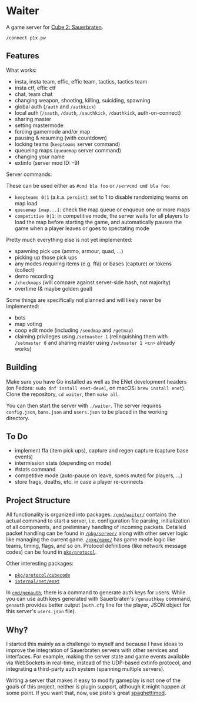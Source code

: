 # Waiter

A game server for [Cube 2: Sauerbraten](http://sauerbraten.org/).

    /connect p1x.pw


## Features

What works:

- insta, insta team, effic, effic team, tactics, tactics team
- insta ctf, effic ctf
- chat, team chat
- changing weapon, shooting, killing, suiciding, spawning
- global auth (`/auth` and `/authkick`)
- local auth (`/sauth`, `/dauth`, `/sauthkick`, `/dauthkick`, auth-on-connect)
- sharing master
- setting mastermode
- forcing gamemode and/or map
- pausing & resuming (with countdown)
- locking teams (`keepteams` server command)
- queueing maps (`queuemap` server command)
- changing your name
- extinfo (server mod ID: -9)

Server commands:

These can be used either as `#cmd bla foo` or `/servcmd cmd bla foo`:

- `keepteams 0|1` (a.k.a. `persist`): set to 1 to disable randomizing teams on map load
- `queuemap [map...]`: check the map queue or enqueue one or more maps
- `competitive 0|1`: in competitive mode, the server waits for all players to load the map before starting the game, and automatically pauses the game when a player leaves or goes to spectating mode

Pretty much everything else is not yet implemented:

- spawning pick ups (ammo, armour, quad, ...)
- picking up those pick ups
- any modes requiring items (e.g. ffa) or bases (capture) or tokens (collect)
- demo recording
- `/checkmaps` (will compare against server-side hash, not majority)
- overtime (& maybe golden goal)

Some things are specifically not planned and will likely never be implemented:

- bots
- map voting
- coop edit mode (including `/sendmap` and `/getmap`)
- claiming privileges using `/setmaster 1` (relinquishing them with `/setmaster 0` and sharing master using `/setmaster 1 <cn>` already works)


## Building

Make sure you have Go installed as well as the ENet development headers (on Fedora: `sudo dnf install enet-devel`, on macOS: `brew install enet`). Clone the repository, `cd waiter`, then `make all`.

You can then start the server with `./waiter`. The server requires `config.json`, `bans.json` and `users.json` to be placed in the working directory.


## To Do

- implement ffa (item pick ups), capture and regen capture (capture base events)
- intermission stats (depending on mode)
- #stats command
- competitive mode (auto-pause on leave, specs muted for players, ...)
- store frags, deaths, etc. in case a player re-connects


## Project Structure

All functionality is organized into packages. [`/cmd/waiter/`](/cmd/waiter/) contains the actual command to start a server, i.e. configuration file parsing, initialization of all components, and preliminary handling of incoming packets. Detailed packet handling can be found in [`/pkg/server/`](/pkg/server/) along with other server logic like managing the current game. [`/pkg/game/`](/pkg/game/) has game mode logic like teams, timing, flags, and so on. Protocol definitions (like network message codes) can be found in [`pkg/protocol`](/pkg/protocol/).

Other interesting packages:

- [`pkg/protocol/cubecode`](pkg/protocol/cubecode)
- [`internal/net/enet`](internal/net/enet)

In [`cmd/genauth`](cmd/genauth), there is a command to generate auth keys for users. While you can use auth keys generated with Sauerbraten's `/genauthkey` command, `genauth` provides better output (`auth.cfg` line for the player, JSON object for this server's `users.json` file).


## Why?

I started this mainly as a challenge to myself and because I have ideas to improve the integration of Sauerbraten servers with other services and interfaces. For example, making the server state and game events available via WebSockets in real-time, instead of the UDP-based extinfo protocol, and integrating a third-party auth system (spanning multiple servers).

Writing a server that makes it easy to modify gameplay is not one of the goals of this project, neither is plugin support, although it might happen at some point. If you want that, now, use pisto's great [spaghettimod](https://github.com/pisto/spaghettimod).
